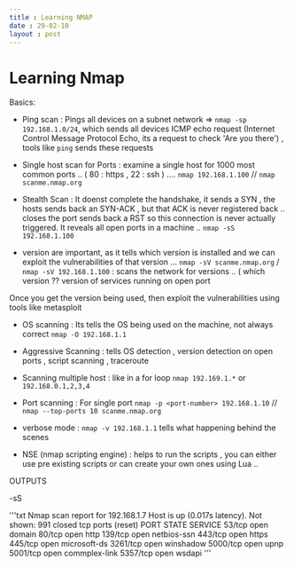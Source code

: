 ```yaml
---
title : Learning NMAP
date : 29-02-10
layout : post
---
```


# Learning Nmap 


Basics: 

* Ping scan : Pings all devices on a subnet network => `nmap -sp 192.168.1.0/24`, which sends all devices ICMP echo request (Internet Control Message Protocol Echo, its a request to check 'Are you there') , tools like `ping` sends these requests


* Single host scan for Ports : examine a single host for 1000 most common ports .. ( 80 : https , 22 : ssh ) .... `nmap 192.168.1.100`  // `nmap scanme.nmap.org`


* Stealth Scan : It doenst complete the handshake, it sends a SYN , the hosts sends back an SYN-ACK , but that ACK is never registered back .. closes the port sends back a RST so this connection is never actually triggered. It reveals all open ports in a machine ..
`nmap -sS 192.168.1.100`


* version are important, as it tells which version is installed and we can exploit the vulnerabilities of that version ...
`nmap -sV scanme.nmap.org` / `nmap -sV 192.168.1.100` : scans the network for versions .. ( which version ?? version of services running on open port

Once you get the version being used, then exploit the vulnerabilities using tools like metasploit 


* OS scanning : Its tells the OS being used on the machine, not always correct 
`nmap -O 192.168.1.1`


* Aggressive Scanning : tells OS detection , version detection on open ports , script scanning , traceroute


* Scanning multiple host : like in a for loop
`nmap 192.169.1.*` or `192.168.0.1,2,3,4` 


* Port scanning : For single port `nmap -p <port-number> 192.168.1.10` // `nmap --top-ports 10 scanme.nmap.org`


* verbose mode : `nmap -v 192.168.1.1` tells what happening behind the scenes  


* NSE (nmap scripting engine) : helps to run the scripts , you can either use pre existing scripts or can create your own ones using Lua ..   



OUTPUTS 


-sS 

'''txt 
Nmap scan report for 192.168.1.7
Host is up (0.017s latency).
Not shown: 991 closed tcp ports (reset)
PORT     STATE SERVICE
53/tcp   open  domain
80/tcp   open  http
139/tcp  open  netbios-ssn
443/tcp  open  https
445/tcp  open  microsoft-ds
3261/tcp open  winshadow
5000/tcp open  upnp
5001/tcp open  commplex-link
5357/tcp open  wsdapi
'''












